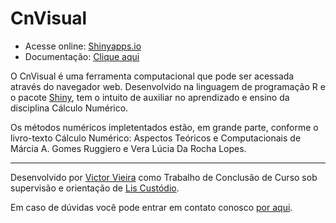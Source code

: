 # CnVisual

- Acesse online: [Shinyapps.io](https://vvieira.shinyapps.io/cnvisual_shiny/)
- Documentação: [Clique aqui](https://v-vieira.github.io/CnVisual_Shiny/)

O CnVisual é uma ferramenta computacional que pode ser acessada através do navegador web. Desenvolvido na linguagem de programação R e o pacote [Shiny](), tem o intuito de auxiliar no aprendizado e ensino da disciplina Cálculo Numérico.

Os métodos numéricos impletentados estão, em grande parte, conforme o livro-texto Cálculo Numérico: Aspectos Teóricos e Computacionais de Márcia A. Gomes Ruggiero e Vera Lúcia Da Rocha Lopes.

-----

Desenvolvido por [Victor Vieira](https://github.com/v-vieira) como Trabalho de Conclusão de Curso sob supervisão e orientação de  [Lis Custódio](https://liscustodio.ime.uerj.br).

Em caso de dúvidas você pode entrar em contato conosco [por aqui](https://forms.gle/7ScdnoWzJTUMcECG9).
